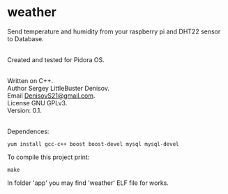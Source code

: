 weather
=======

Send temperature and humidity from your raspberry pi and DHT22 sensor to Database.<br><br>

Created and tested for Pidora OS.<br><br>

Written on C++.<br>
Author Sergey LittleBuster Denisov.<br>
Email DenisovS21@gmail.com.<br>
License GNU GPLv3.<br>
Version: 0.1.<br><br>

Dependences:
````
yum install gcc-c++ boost boost-devel mysql mysql-devel
````
To compile this project print:
````
make
````
In folder 'app' you may find 'weather' ELF file for works.
